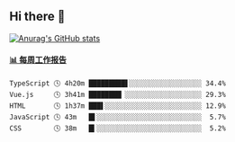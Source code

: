## Hi there 👋

[![Anurag's GitHub stats](https://github-readme-stats.vercel.app/api?username=OriLight152)](https://github.com/anuraghazra/github-readme-stats)

<!--
**OriLight152/OriLight152** is a ✨ _special_ ✨ repository because its `README.md` (this file) appears on your GitHub profile.

Here are some ideas to get you started:

- 🔭 I’m currently working on ...
- 🌱 I’m currently learning ...
- 👯 I’m looking to collaborate on ...
- 🤔 I’m looking for help with ...
- 💬 Ask me about ...
- 📫 How to reach me: ...
- 😄 Pronouns: ...
- ⚡ Fun fact: ...
-->

<!-- waka-box start -->
#### <a href="https://gist.github.com/92c8d5b388768c10efcba86e82b7c4fb" target="_blank">📊 每周工作报告</a>
```text
TypeScript 🕓 4h20m █████████▋░░░░░░░░░░░░░░░░░░ 34.4%
Vue.js     🕓 3h41m ████████▏░░░░░░░░░░░░░░░░░░░ 29.3%
HTML       🕓 1h37m ███▌░░░░░░░░░░░░░░░░░░░░░░░░ 12.9%
JavaScript 🕓 43m   █▌░░░░░░░░░░░░░░░░░░░░░░░░░░  5.7%
CSS        🕓 38m   █▍░░░░░░░░░░░░░░░░░░░░░░░░░░  5.2%
```
<!-- Powered by https://github.com/journey-ad/waka-box-go . -->
<!-- waka-box end -->
